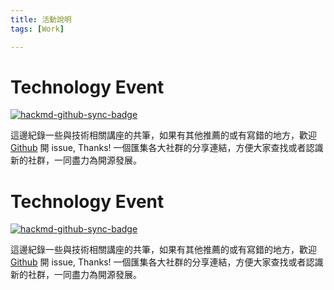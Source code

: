 ```yaml
---
title: 活動說明
tags: [Work]

---
```


# Technology Event

[![hackmd-github-sync-badge](https://hackmd.io/6rjijz5JSG6L0EnxAQGb-w/badge)](https://hackmd.io/6rjijz5JSG6L0EnxAQGb-w)

這邊紀錄一些與技術相關講座的共筆，如果有其他推薦的或有寫錯的地方，歡迎 [Github](https://github.com/t985026/technology_event) 開 issue, Thanks!
一個匯集各大社群的分享連結，方便大家查找或者認識新的社群，一同盡力為開源發展。

# Technology Event

[![hackmd-github-sync-badge](https://hackmd.io/6rjijz5JSG6L0EnxAQGb-w/badge)](https://hackmd.io/6rjijz5JSG6L0EnxAQGb-w)

這邊紀錄一些與技術相關講座的共筆，如果有其他推薦的或有寫錯的地方，歡迎 [Github](https://github.com/t985026/technology_event) 開 issue, Thanks!
一個匯集各大社群的分享連結，方便大家查找或者認識新的社群，一同盡力為開源發展。

